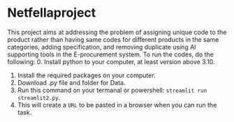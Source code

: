 # Netfellaproject
This project aims at addressing the problem of assigning unique code to the product rather than having same codes for different products in the same categories, adding specification, and removing duplicate using AI supporting tools in the E-procurement system.
To run the codes, do the following:
0. Install python to your computer, at least version above 3.10.
1. Install the required packages on your computer.
2. Download .py file and folder for Data.
3. Run this command on your termanal or powershell:  `streamlit run streamlit2.py`.
4. This will create a `URL` to be pasted in a browser when you can run the task. 
